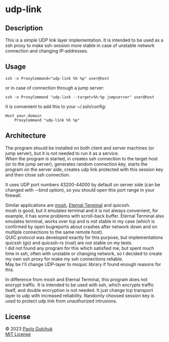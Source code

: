 # udp-link

## Description

This is a simple UDP link layer implementation. It is intended to be used as a ssh proxy to make ssh-session more stable in case of unstable network connection and changing IP-addresses.

## Usage

```
ssh -o ProxyCommand="udp-link %h %p" user@host
```
or in case of connection through a jump server:
```
ssh -o ProxyCommand "udp-link --target=%h:%p jumpserver" user@host
```
It is convenient to add this to your ~/.ssh/config:
```
Host your.domain
    ProxyCommand "udp-link %h %p"
```

## Architecture

The program should be installed on both client and server machines (or jump server), but it is not needed to run it as a service.  
When the program is started, in creates ssh connection to the target host (or to the jump server), generates random connection key, starts the program on the server side, creates udp link protected with this session key and then close ssh connection.

It uses UDP port numbers 43200-44000 by default on server side (can be changed with --bind option), so you should open this port range in your firewall.

Similar applications are [mosh](https://github.com/mobile-shell/mosh), [Eternal Terminal](https://github.com/MisterTea/EternalTerminal) and quicssh.  
mosh is good, but it emulates terminal and it is not always convenient, for example, it has some problems with scroll-back buffer.
Eternal Terminal also emulates terminal, works over tcp and is not stable in my case (which is confirmed by open bugreports about crashes after network down and on multiple connections to the same remote host).  
QUIC protocol was developed exactly for this purpose, but implementations quicssh (go) and quicssh-rs (rust) are not stable on my tests.  
I did not found any program for this which satisfied me, but spent much time in ssh, often with unstable or changing network, so I decided to create my own ssh proxy for make my ssh connections reliable.  
May be I'll change UDP-layer to msquic library if found enough reasons for this.

In difference from mosh and Eternal Terminal, this program does not encrypt traffic. It is intended to be used with ssh, which encrypts traffic itself, and double encryption is not needed. It just change tcp transport layer to udp with increased reliability. Randomly choosed session key is used to protect udp link from unauthorized intrusions.

## License

© 2023 [Pavlo Gulchuk](https://gul.kiev.ua)  
[MIT License](https://github.com/pgul/udp-link/blob/main/LICENSE)
